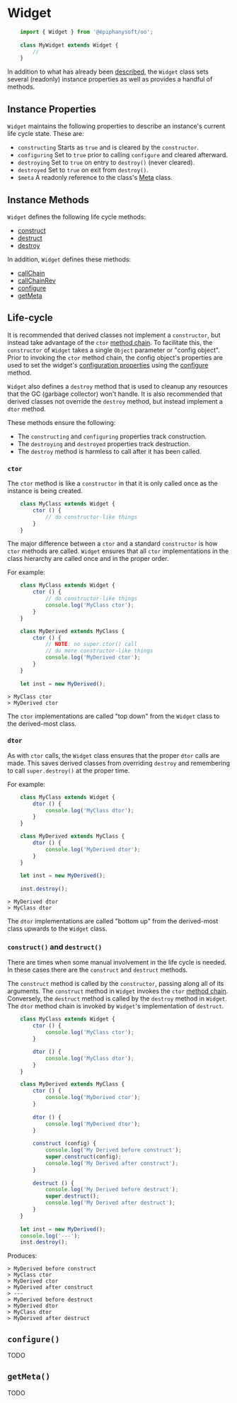 # Widget

```javascript
    import { Widget } from '@epiphanysoft/oo';
    
    class MyWidget extends Widget {
        //
    }
```

In addition to what has already been [described](../Readme.md), the `Widget` class sets
several (readonly) instance properties as well as provides a handful of methods.

## Instance Properties

`Widget` maintains the following properties to describe an instance's current life cycle
state. These are:

 - `constructing` Starts as `true` and is cleared by the `constructor`.
 - `configuring` Set to `true` prior to calling `configure` and cleared afterward.
 - `destroying` Set to `true` on entry to `destroy()` (never cleared).
 - `destroyed` Set to `true` on exit from `destroy()`.
 - `$meta` A readonly reference to the class's [Meta](./Meta.md) class.

## Instance Methods

`Widget` defines the following life cycle methods:

 - [construct](#_construct)
 - [destruct](#_construct)
 - [destroy](#_lifecycle)

In addition, `Widget` defines these methods:

 - [callChain](./Processors.md#_chains)
 - [callChainRev](./Processors.md#_chains)
 - [configure](#_configure)
 - [getMeta](#_meta)

<a name="_lifecycle">

## Life-cycle

It is recommended that derived classes not implement a `constructor`, but instead take
advantage of the `ctor` [method chain](./Mixins.md#_chains). To facilitate this, the
`constructor` of `Widget` takes a single `Object` parameter or "config object". Prior to
invoking the `ctor` method chain, the config object's properties are used to set the
widget's [configuration properties](../Readme.md#_configs) using the [configure](#_configure)
method.

`Widget` also defines a `destroy` method that is used to cleanup any resources that the GC
(garbage collector) won't handle. It is also recommended that derived classes not override
the `destroy` method, but instead implement a `dtor` method.

These methods ensure the following:

 - The `constructing` and `configuring` properties track construction.
 - The `destroying` and `destroyed` properties track destruction.
 - The `destroy` method is harmless to call after it has been called.

### `ctor`

The `ctor` method is like a `constructor` in that it is only called once as the instance
is being created.

```javascript
    class MyClass extends Widget {
        ctor () {
            // do constructor-like things
        }
    }
```

The major difference between a `ctor` and a standard `constructor` is how `ctor` methods
are called. `Widget` ensures that all `ctor` implementations in the class hierarchy are
called once and in the proper order.

For example:

```javascript
    class MyClass extends Widget {
        ctor () {
            // do constructor-like things
            console.log('MyClass ctor');
        }
    }

    class MyDerived extends MyClass {
        ctor () {
            // NOTE: no super.ctor() call
            // do more constructor-like things
            console.log('MyDerived ctor');
        }
    }
    
    let inst = new MyDerived();
```
    
    > MyClass ctor
    > MyDerived ctor

The `ctor` implementations are called "top down" from the `Widget` class to the
derived-most class.

### `dtor`

As with `ctor` calls, the `Widget` class ensures that the proper `dtor` calls are made.
This saves derived classes from overriding `destroy` and remembering to call
`super.destroy()` at the proper time.

For example:

```javascript
    class MyClass extends Widget {
        dtor () {
            console.log('MyClass dtor');
        }
    }

    class MyDerived extends MyClass {
        dtor () {
            console.log('MyDerived dtor');
        }
    }
    
    let inst = new MyDerived();
    
    inst.destroy();
```
    
    > MyDerived dtor
    > MyClass dtor

The `dtor` implementations are called "bottom up" from the derived-most class upwards to
the `Widget` class.

<a name="_construct">

### `construct()` and `destruct()`

There are times when some manual involvement in the life cycle is needed. In these cases
there are the `construct` and `destruct` methods.

The `construct` method is called by the `constructor`, passing along all of its arguments.
The `construct` method in `Widget` invokes the `ctor` [method chain](./Mixins.md#_chains).
Conversely, the `destruct` method is called by the `destroy` method in `Widget`. The `dtor`
method chain is invoked by `Widget`'s implementation of `destruct`.

```javascript
    class MyClass extends Widget {
        ctor () {
            console.log('MyClass ctor');
        }

        dtor () {
            console.log('MyClass dtor');
        }
    }

    class MyDerived extends MyClass {
        ctor () {
            console.log('MyDerived ctor');
        }
        
        dtor () {
            console.log('MyDerived dtor');
        }
        
        construct (config) {
            console.log('My Derived before construct');
            super.construct(config);
            console.log('My Derived after construct');
        }
        
        destruct () {
            console.log('My Derived before destruct');
            super.destruct();
            console.log('My Derived after destruct');
        }
    }
    
    let inst = new MyDerived();
    console.log('---');
    inst.destroy();
```

Produces:

    > MyDerived before construct
    > MyClass ctor
    > MyDerived ctor
    > MyDerived after construct
    > ---
    > MyDerived before destruct
    > MyDerived dtor
    > MyClass dtor
    > MyDerived after destruct

<a name="_configure">

## `configure()`

TODO

<a name="_meta">

## `getMeta()`

TODO
